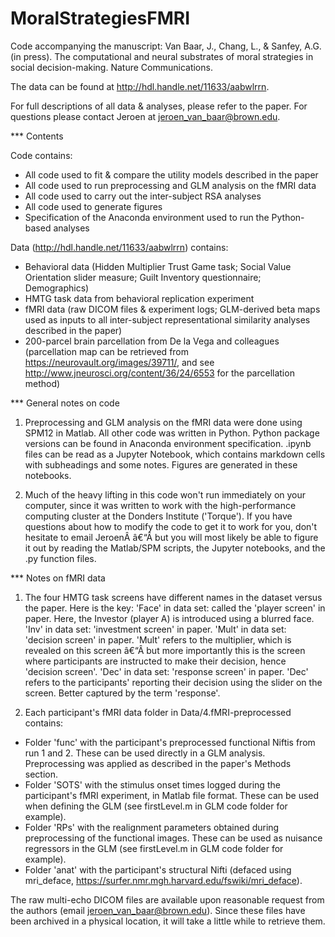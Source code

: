 # MoralStrategiesFMRI
Code accompanying the manuscript: Van Baar, J., Chang, L., &amp; Sanfey, A.G. (in press). The computational and neural substrates of moral strategies in social decision-making. Nature Communications.

The data can be found at http://hdl.handle.net/11633/aabwlrrn.

For full descriptions of all data & analyses, please refer to the paper. For questions please contact Jeroen at jeroen_van_baar@brown.edu.


*** Contents

Code contains:
- All code used to fit & compare the utility models described in the paper
- All code used to run preprocessing and GLM analysis on the fMRI data
- All code used to carry out the inter-subject RSA analyses
- All code used to generate figures
- Specification of the Anaconda environment used to run the Python-based analyses

Data (http://hdl.handle.net/11633/aabwlrrn) contains:
- Behavioral data (Hidden Multiplier Trust Game task; Social Value Orientation slider measure; Guilt Inventory questionnaire; Demographics)
- HMTG task data from behavioral replication experiment
- fMRI data (raw DICOM files & experiment logs; GLM-derived beta maps used as inputs to all inter-subject representational similarity analyses described in the paper)
- 200-parcel brain parcellation from De la Vega and colleagues (parcellation map can be retrieved from https://neurovault.org/images/39711/, and see http://www.jneurosci.org/content/36/24/6553 for the parcellation method)


*** General notes on code

1. Preprocessing and GLM analysis on the fMRI data were done using SPM12 in Matlab. All other code was written in Python. Python package versions can be found in Anaconda environment specification. .ipynb files can be read as a Jupyter Notebook, which contains markdown cells with subheadings and some notes. Figures are generated in these notebooks.

2. Much of the heavy lifting in this code won't run immediately on your computer, since it was written to work with the high-performance computing cluster at the Donders Institute ('Torque'). If you have questions about how to modify the code to get it to work for you, don't hesitate to email JeroenÂ â€“Â but you will most likely be able to figure it out by reading the Matlab/SPM scripts, the Jupyter notebooks, and the .py function files.


*** Notes on fMRI data

1. The four HMTG task screens have different names in the dataset versus the paper. Here is the key:
'Face' in data set: called the 'player screen' in paper. Here, the Investor (player A) is introduced using a blurred face.
'Inv' in data set: 'investment screen' in paper.
'Mult' in data set: 'decision screen' in paper. 'Mult' refers to the multiplier, which is revealed on this screen â€“Â but more importantly this is the screen where participants are instructed to make their decision, hence 'decision screen'.
'Dec' in data set: 'response screen' in paper. 'Dec' refers to the participants' reporting their decision using the slider on the screen. Better captured by the term 'response'.

2. Each participant's fMRI data folder in Data/4.fMRI-preprocessed contains:
* Folder 'func' with the participant's preprocessed functional Niftis from run 1 and 2. These can be used directly in a GLM analysis. Preprocessing was applied as described in the paper's Methods section.
* Folder 'SOTS' with the stimulus onset times logged during the participant's fMRI experiment, in Matlab file format. These can be used when defining the GLM (see firstLevel.m in GLM code folder for example).
* Folder 'RPs' with the realignment parameters obtained during preprocessing of the functional images. These can be used as nuisance regressors in the GLM (see firstLevel.m in GLM code folder for example).
* Folder 'anat' with the participant's structural Nifti (defaced using mri_deface, https://surfer.nmr.mgh.harvard.edu/fswiki/mri_deface).

The raw multi-echo DICOM files are available upon reasonable request from the authors (email jeroen_van_baar@brown.edu). Since these files have been archived in a physical location, it will take a little while to retrieve them.
